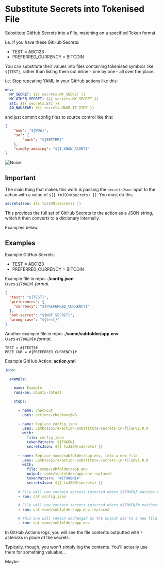 # Substitute Secrets into Tokenised File

Substitute GitHub Secrets into a File, matching on a specified Token format.

i.e. If you have these GitHub Secrets:
- TEST = ABC123
- PREFERRED_CURRENCY = BITCOIN

You can substitute their values into files containing tokenised symbols like `${TEST}`, rather than listing them out inline - one by one - all over the place.

i.e. Stop repeating YAML in your GitHub actions like this:

```yaml
env:
  MY_SECRET: ${{ secrets.MY_SECRET }}
  MY_OTHER_SECRET: ${{ secrets.MY_SECRET }}
  ETC: ${{ secrets.ETC }}
  AD_NAUSEAM: ${{ secrets.MAKE_IT_STOP }}
```

and just commit config files to source control like this:

```json
{
    "wow": "${WOW}",
    "so": {
        "much": "${BETTER}"
    },
    "simply-amazing": "${I_KNOW_RIGHT}"
}
```

![Noice](https://media0.giphy.com/media/yJFeycRK2DB4c/200w.gif?cid=6c09b952kg6svgzl5yjrfyordac185891yug766f29gi7riu&rid=200w.gif&ct=g)

## Important

The main thing that makes this work is passing the `secretsJson` input to the action with a value of `${{ toJSON(secrets) }}`. You must do this.

```yaml
secretsJson: ${{ toJSON(secrets) }}
```

This provides the full set of GitHub Secrets to the action as a JSON string, which it then converts to a dictionary internally.

Examples below.

## Examples

Example GitHub Secrets:
- TEST = ABC123
- PREFERRED_CURRENCY = BITCOIN

Example file in repo: **./config.json**<br/>
*Uses `${TOKEN}` format.*

```json
{
  "test": "${TEST}",
  "preferences": {
    "currency": "${PREFERRED_CURRENCY}"
  },
  "not-secret": "${NOT_SECRET}",
  "wrong-case": "${test}"
}
```

Another example file in repo: **./some/subfolder/app.env**<br/>
*Uses `#{TOKEN}#` format.*

```
TEST = #{TEST}#
PREF_CUR = #{PREFERRED_CURRENCY}#
```

Example GitHub Action: **action.yml**

```yaml
jobs:
  
  example:
    
    name: Example
    runs-on: ubuntu-latest

    steps:
    
      - name: Checkout
        uses: actions/checkout@v3
      
      - name: Replace config.json
        uses: Lambdaspire/action-substitute-secrets-in-file@v1.0.0
        with:
          file: config.json
          tokenPattern: ${TOKEN}
          secretsJson: ${{ toJSON(secrets) }}
      
      - name: Replace some/subfolder/app.env, into a new file
        uses: Lambdaspire/action-substitute-secrets-in-file@v1.0.0
        with:
          file: some/subfolder/app.env
          output: some/subfolder/app.env.replaced
          tokenPattern: '#{TOKEN}#'
          secretsJson: ${{ toJSON(secrets) }}
      
      # File will now contain secrets injected where ${TOKEN} matches on Secret name.
      - run: cat config.json

      # File will now contain secrets injected where #{TOKEN}# matches on Secret name.
      - run: cat some/subfolder/app.env.replaced

      # This one will remain unchanged as the output was to a new file, some/subfolder/app.env.replaced
      - run: cat some/subfolder/app.env
```

In GitHub Actions logs, you will see the file contents outputted with `*` asterisks in place of the secrets.

Typically, though, you won't simply log the contents. You'll actually use them for something valuable...

Maybe.
